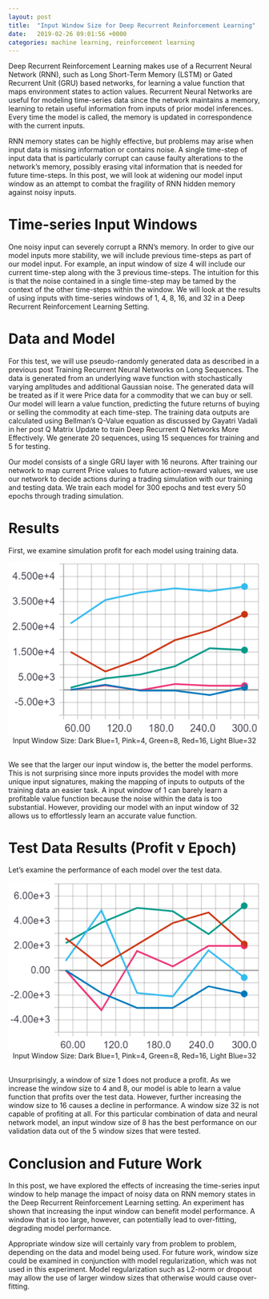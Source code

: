 ```yaml
---
layout: post
title:  "Input Window Size for Deep Recurrent Reinforcement Learning"
date:   2019-02-26 09:01:56 +0000
categories: machine learning, reinforcement learning
---
```


<html>
    <body>
        <p>
    Deep Recurrent Reinforcement Learning makes use of a Recurrent Neural Network (RNN), such as Long Short-Term Memory (LSTM) or Gated Recurrent Unit (GRU) based networks, for learning a value function that maps environment states to action values. Recurrent Neural Networks are useful for modeling time-series data since the network maintains a memory, learning to retain useful information from inputs of prior model inferences. Every time the model is called, the memory is updated in correspondence with the current inputs.</p>
      <p>
    RNN memory states can be highly effective, but problems may arise when input data is missing information or contains noise. A single time-step of input data that is particularly corrupt can cause faulty alterations to the network’s memory, possibly erasing vital information that is needed for future time-steps. In this post, we will look at widening our model input window as an attempt to combat the fragility of RNN hidden memory against noisy inputs.</p>
<h1>Time-series Input Windows</h1>
<p>One noisy input can severely corrupt a RNN’s memory. In order to give our model inputs more stability, we will include previous time-steps as part of our model input. For example, an input window of size 4 will include our current time-step along with the 3 previous time-steps. The intuition for this is that the noise contained in a single time-step may be tamed by the context of the other time-steps within the window. We will look at the results of using inputs with time-series windows of 1, 4, 8, 16, and 32 in a Deep Recurrent Reinforcement Learning Setting.</p>
<h1>Data and Model</h1>
<p>For this test, we will use pseudo-randomly generated data as described in a previous post Training Recurrent Neural Networks on Long Sequences. The data is generated from an underlying wave function with stochastically varying amplitudes and additional Gaussian noise. The generated data will be treated as if it were Price data for a commodity that we can buy or sell. Our model will learn a value function, predicting the future returns of buying or selling the commodity at each time-step. The training data outputs are calculated using Bellman’s Q-Value equation as discussed by Gayatri Vadali in her post Q Matrix Update to train Deep Recurrent Q Networks More Effectively. We generate 20 sequences, using 15 sequences for training and 5 for testing.</p>
<p>Our model consists of a single GRU layer with 16 neurons. After training our network to map current Price values to future action-reward values, we use our network to decide actions during a trading simulation with our training and testing data. We train each model for 300 epochs and test every 50 epochs through trading simulation.</p>
<h1>Results</h1>
      <p>First, we examine simulation profit for each model using training data.</p>
    <img src="/assets/images/post7_fig1.png" style="display:block;margin-left:auto;margin-right: auto;width:auto;">
    <center>Input Window Size: Dark Blue=1, Pink=4, Green=8, Red=16, Light Blue=32</center>
        <br>
<p>We see that the larger our input window is, the better the model performs. This is not surprising since more inputs provides the model with more unique input signatures, making the mapping of inputs to outputs of the training data an easier task. A input window of 1 can barely learn a profitable value function because the noise within the data is too substantial. However, providing our model with an input window of 32 allows us to effortlessly learn an accurate value function.</p>
<h1>Test Data Results (Profit v Epoch)</h1>
<p>Let’s examine the performance of each model over the test data.</p>
    <img src="/assets/images/post7_fig2.png" style="display:block;margin-left:auto;margin-right: auto;width:auto;">
    <center>Input Window Size: Dark Blue=1, Pink=4, Green=8, Red=16, Light Blue=32</center>
        <br>
<p>Unsurprisingly, a window of size 1 does not produce a profit. As we increase the window size to 4 and 8, our model is able to learn a value function that profits over the test data. However, further increasing the window size to 16 causes a decline in performance. A window size 32 is not capable of profiting at all. For this particular combination of data and neural network model, an input window size of 8 has the best performance on our validation data out of the 5 window sizes that were tested.</p>
<h1>Conclusion and Future Work</h1>
<p>In this post, we have explored the effects of increasing the time-series input window to help manage the impact of noisy data on RNN memory states in the Deep Recurrent Reinforcement Learning setting. An experiment has shown that increasing the input window can benefit model performance. A window that is too large, however, can potentially lead to over-fitting, degrading model performance.</p>
<p>Appropriate window size will certainly vary from problem to problem, depending on the data and model being used. For future work, window size could be examined in conjunction with model regularization, which was not used in this experiment. Model regularization such as L2-norm or dropout may allow the use of larger window sizes that otherwise would cause over-fitting.</p>
        </body></html>
